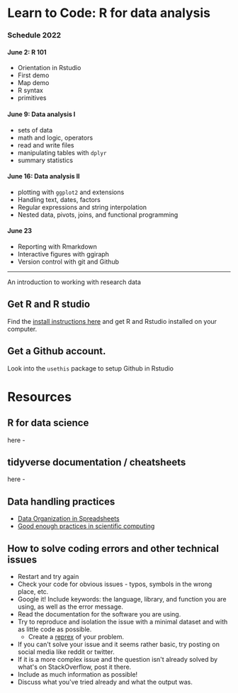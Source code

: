 # Learn to Code: R for data analysis
  
### Schedule 2022

#### June 2: R 101

- Orientation in Rstudio
- First demo
- Map demo
- R syntax
- primitives

#### June 9: Data analysis I

- sets of data
- math and logic, operators
- read and write files
- manipulating tables with `dplyr`
- summary statistics

#### June 16: Data analysis II

- plotting with `ggplot2` and extensions
- Handling text, dates, factors
- Regular expressions and string interpolation
- Nested data, pivots, joins, and functional programming

#### June 23

- Reporting with Rmarkdown
- Interactive figures with ggiraph
- Version control with git and Github


------
  
An introduction to working with research data

## Get R and R studio

Find the [install instructions here](https://venerable-longma-68a7c8.netlify.app/) and get R and Rstudio installed on your computer.  

## Get a Github account.

Look into the `usethis` package to setup Github in Rstudio


# Resources

## R for data science

here - 

## tidyverse documentation / cheatsheets

here - 

## Data handling practices

- [Data Organization in Spreadsheets](https://www.tandfonline.com/doi/full/10.1080/00031305.2017.1375989)  
- [Good enough practices in scientific computing](https://journals.plos.org/ploscompbiol/article?id=10.1371/journal.pcbi.1005510)


## How to solve coding errors and other technical issues

- Restart and try again
- Check your code for obvious issues - typos, symbols in the wrong place, etc.
- Google it! Include keywords: the language, library, and function you are using, as well as the error message.  
- Read the documentation for the software you are using. 
- Try to reproduce and isolation the issue with a minimal dataset and with as little code as possible.
  - Create a [reprex](https://reprex.tidyverse.org/) of your problem.  
- If you can't solve your issue and it seems rather basic, try posting on social media like reddit or twitter.   
- If it is a more complex issue and the question isn't already solved by what's on StackOverflow, post it there.   
- Include as much information as possible!
- Discuss what you've tried already and what the output was.




